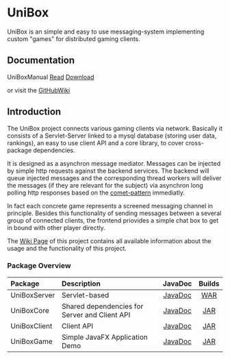 # UniBox

UniBox is an simple and easy to use messaging-system implementing custom "games" for distributed gaming clients.

## Documentation

UniBoxManual [Read](http://alextape.gitbooks.io/unibox/content/) [Download](https://www.gitbook.com/download/pdf/book/alextape/unibox)

or visit the [GitHubWiki](https://github.com/AlexTape/UniBox/wiki)

## Introduction

The UniBox project connects various gaming clients via network. Basically it consists of a Servlet-Server linked to a mysql database (storing user data, rankings), an easy to use client API and a core library, to cover cross-package dependencies.

It is designed as a asynchron message mediator. Messages can be injected by simple http requests against the backend services. The backend will queue injected messages and the corresponding thread workers will deliver the messages (if they are relevant for the subject) via asynchron long polling http responses based on the [comet-pattern](http://en.wikipedia.org/wiki/Comet_%28programming%29) immediatly.

In fact each concrete game represents a screened messaging channel in principle. Besides this functionality of sending messages between a several group of connected clients, the frontend priovides a simple chat box to get in bound with other player directly.

The [Wiki Page](https://github.com/AlexTape/UniBox/wiki) of this project contains all available information about the usage and the functionality of this project.

### Package Overview
| Package      | Description |JavaDoc           | Builds  |
|:-------------|:------------|:-------------:|:-----:|
|UniBoxServer| Servlet-based |[JavaDoc](http://alextape.github.io/UniBox/JavaDoc/UniBoxServer/)|[WAR](http://alextape.github.io/UniBox/builds/UniBoxServer.war)|
|UniBoxCore| Shared dependencies for Server and Client API|[JavaDoc](http://alextape.github.io/UniBox/JavaDoc/UniBoxCore/)|[JAR](http://alextape.github.io/UniBox/builds/UniBoxCore.jar)|
|UniBoxClient | Client API |[JavaDoc](http://alextape.github.io/UniBox/JavaDoc/UniBoxClient/)|[JAR](http://alextape.github.io/UniBox/builds/UniBoxClient.jar)|
|UniBoxGame|Simple JavaFX Application Demo|[JavaDoc](http://alextape.github.io/UniBox/JavaDoc/UniBoxGame/)|[JAR](http://alextape.github.io/UniBox/builds/UniBoxGame.jar)|
